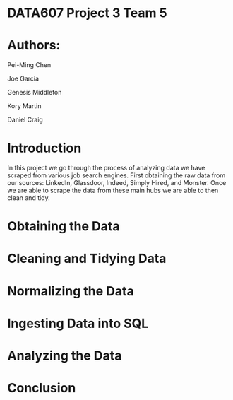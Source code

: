 # DATA607 Project 3 Team 5
# Authors: 

Pei-Ming Chen

Joe Garcia

Genesis Middleton

Kory Martin

Daniel Craig

# Introduction

In this project we go through the process of analyzing data we have scraped from various job search engines. First obtaining the raw data from our sources: 
LinkedIn, Glassdoor, Indeed, Simply Hired, and Monster. Once we are able to scrape the data from these main hubs we are able to then clean and tidy.

# Obtaining the Data 

# Cleaning and Tidying Data

# Normalizing the Data

# Ingesting Data into SQL

# Analyzing the Data

# Conclusion

